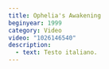 ```yaml
---
title: Ophelia's Awakening
beginyear: 1999
category: Video
video: "1026146540"
description:
  - text: Testo italiano.
---
```

